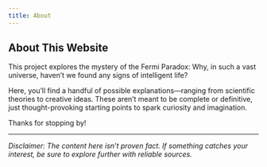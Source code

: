```yaml
---
title: About
---
```


## About This Website

This project explores the mystery of the Fermi Paradox: Why, in such a vast universe, haven’t we found any signs of intelligent life?

Here, you’ll find a handful of possible explanations—ranging from scientific theories to creative ideas. These aren’t meant to be complete or definitive, just thought-provoking starting points to spark curiosity and imagination.

Thanks for stopping by!

---

_Disclaimer: The content here isn’t proven fact. If something catches your interest, be sure to explore further with reliable sources._
